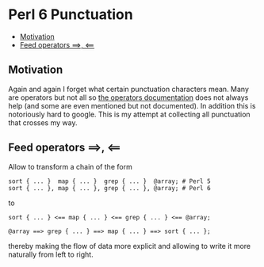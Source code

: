 # Perl 6 Punctuation

* [Motivation](#motivation)
* [Feed operators ==>, <==](#feed-operators--)

## Motivation

Again and again I forget what certain punctuation characters mean. Many are operators but not all so [the operators documentation](http://doc.perl6.org/language/operators) does not always help (and some are even mentioned but not documented). In addition this is notoriously hard to google. This is my attempt at collecting all punctuation that crosses my way.

## Feed operators ==>, <==

Allow to transform a chain of the form

    sort { ... }  map { ... }  grep { ... }  @array; # Perl 5
    sort { ... }, map { ... }, grep { ... }, @array; # Perl 6

to

    sort { ... } <== map { ... } <== grep { ... } <== @array;

    @array ==> grep { ... } ==> map { ... } ==> sort { ... };

thereby making the flow of data more explicit and allowing to write it more naturally from left to right.